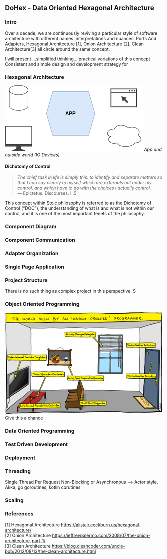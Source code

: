 ## DoHex - Data Oriented Hexagonal Architecture 

### Intro

Over a decade, we are continuously reviving a particular style of software architecture with different names ,interpretations and nuances. Ports And Adapters, Hexagonal Architecture [1], Onion Architecture [2], Clean Architecture[3] all circle around the same concept.  
 
I will present ...simplified thinking... practical variations of this concept
Consistent and simple design and development strategy for 
 
### Hexagonal Architecture
![Hex1](https://raw.githubusercontent.com/alicemunsal/dohex/master/diagrams/1.drawio.png)
*App and outside world (IO Devices)*

#### Dichotomy of Control

> *The chief task in life is simply this: to identify and separate matters so that I can say clearly to myself which are externals not under my control, and which have to do with the choices I actually control.*  
> — Epictetus. Discourses. II.5  

This concept within Stoic philosophy is referred to as the Dichotomy of Control (“DOC”), the understanding of what is and what is not within our control, and it is one of the most important tenets of the philosophy. 

### Component Diagram 

### Component Communication

### Adapter Organization

### Single Page Application

### Project Structure
There is no such thing as complex project in this perspective. S

### Object Oriented Programming
![OO Programmer](https://raw.githubusercontent.com/alicemunsal/dohex/master/diagrams/ooprogrammer.png)
Give this a chance 

### Data Oriented Programming

### Test Driven Development

### Deployment


### Threading
Single Thread Per Request
Non-Blocking or Asynchronous  --> Actor style, Akka, go goroutines, kotlin corutines

### Scaling

### References
[1] Hexagonal Architecture https://alistair.cockburn.us/hexagonal-architecture/  
[2] Onion Architecture https://jeffreypalermo.com/2008/07/the-onion-architecture-part-1/  
[3] Clean Architecture https://blog.cleancoder.com/uncle-bob/2012/08/13/the-clean-architecture.html  
<!--stackedit_data:
eyJoaXN0b3J5IjpbMTE3OTU4MDYzNSwtMzUyODgyODM3LC0xNj
U3MjA1NTUsLTY3MjIyMjcwNCwzNjI5MDQ2OTYsNDgyMzIwMTQ2
LC05MjQ3MzM0NjAsOTU3MjQzMzEzLDUxMDgwODM0LC00NDI3Mz
Q0NzYsLTEwMTU2OTk0OTUsODQ5MjA3NDE5LC0xNDI0NjEyODk4
LDIxMTA3MTc4MzQsNjY2NzQzOTQ4LDMzNzEzOTQ3NSw1MTY1OD
M5ODIsLTE4NzUzNzg5NzAsNzM1NzY1NzM0LC0xNTM2MTA1ODgy
XX0=
-->